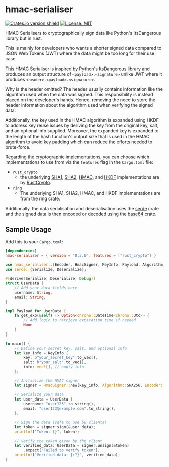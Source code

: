 # hmac-serialiser

[![Crates.io version shield](https://img.shields.io/crates/v/hmac-serialiser.svg)](https://crates.io/crates/hmac-serialiser)
[![License: MIT](https://img.shields.io/badge/License-MIT-yellow.svg)](https://opensource.org/licenses/MIT)

HMAC Serialisers to cryptographically sign data like Python's ItsDangerous library but in rust.

This is mainly for developers who wants a shorter signed data compared to JSON Web Tokens (JWT) where the data might be too long for their use case.

This HMAC Serialiser is inspired by Python's ItsDangerous library and produces an output structure of `<payload>.<signature>` unlike JWT where it produces `<header>.<payload>.<signature>`.

Why is the header omitted? The header usually contains information like the algorithm used when the data was signed.
This responsibility is instead placed on the developer's hands. Hence, removing the need to store the header information about the algorithm used when verifying the signed data.

Additionally, the key used in the HMAC algorithm is expanded using HKDF to address key reuse issues by deriving the key from the original key, salt, and an optional info supplied.
Moreover, the expanded key is expanded to the length of the hash function's output size that is used in the HMAC algorithm to avoid key padding which can reduce the efforts needed to brute-force.

Regarding the cryptographic implementations, you can choose which implementations to use from via the `features` flag in the `Cargo.toml` file:
- `rust_crypto`
  - the underlying [SHA1](https://crates.io/crates/sha1), [SHA2](https://crates.io/crates/sha2), [HMAC](https://crates.io/crates/hmac), and [HKDF](https://crates.io/crates/hkdf) implementations are by [RustCrypto](https://github.com/RustCrypto).
- `ring`
  - The underlying SHA1, SHA2, HMAC, and HKDF implementations are from the [ring](https://crates.io/crates/ring) crate.

Additionally, the data serialisation and deserialisation uses the [serde](https://crates.io/crates/serde) crate and the signed data is then encoded or decoded using the [base64](https://crates.io/crates/base64) crate.

## Sample Usage

Add this to your `Cargo.toml`:
```toml
[dependencies]
hmac-serialiser = { version = "0.3.0", features = ["rust_crypto"] }
```

```rust
use hmac_serialiser::{Encoder, HmacSigner, KeyInfo, Payload, Algorithm};
use serde::{Serialize, Deserialize};

#[derive(Serialize, Deserialize, Debug)]
struct UserData {
    // Add your data fields here
    username: String,
    email: String,
}

impl Payload for UserData {
    fn get_exp(&self) -> Option<chrono::DateTime<chrono::Utc>> {
        // Add logic to retrieve expiration time if needed
        None
    }
}

fn main() {
    // Define your secret key, salt, and optional info
    let key_info = KeyInfo {
        key: b"your_secret_key".to_vec(),
        salt: b"your_salt".to_vec(),
        info: vec![], // empty info
    };

    // Initialize the HMAC signer
    let signer = HmacSigner::new(key_info, Algorithm::SHA256, Encoder::UrlSafeNoPadding);

    // Serialize your data
    let user_data = UserData {
        username: "user123".to_string(),
        email: "user123@example.com".to_string(),
    };

    // Sign the data (safe to use by clients)
    let token = signer.sign(&user_data);
    println!("Token: {}", token);
    
    // Verify the token given by the client
    let verified_data: UserData = signer.unsign(&token)
        .expect("Failed to verify token");
    println!("Verified data: {:?}", verified_data);
}
```
